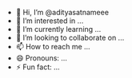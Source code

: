 - 👋 Hi, I’m @adityasatnameee
- 👀 I’m interested in ...
- 🌱 I’m currently learning ...
- 💞️ I’m looking to collaborate on ...
- 📫 How to reach me ...
- 😄 Pronouns: ...
- ⚡ Fun fact: ...

<!---
adityasatnameee/adityasatnameee is a ✨ special ✨ repository because its `README.md` (this file) appears on your GitHub profile.
You can click the Preview link to take a look at your changes.
--->
